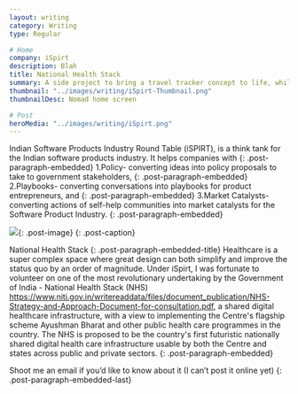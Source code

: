 ```yaml
---
layout: writing
category: Writing
type: Regular

# Home
company: iSpirt
description: Blah
title: National Health Stack
summary: A side project to bring a travel tracker concept to life, while learning Swift along the way.
thumbnail: "../images/writing/iSpirt-Thumbnail.png"
thumbnailDesc: Nomad home screen

# Post
heroMedia: "../images/writing/iSpirt.png"
---
```





Indian Software Products Industry Round Table (iSPIRT), is a think tank for the Indian software products industry. It helps companies with
{: .post-paragraph-embedded}
1.Policy- converting ideas into policy proposals to take to government stakeholders,
{: .post-paragraph-embedded}
2.Playbooks- converting conversations into playbooks for product entrepreneurs, and
{: .post-paragraph-embedded}
3.Market Catalysts- converting actions of self-help communities into market catalysts for the Software Product Industry.
{: .post-paragraph-embedded}

<img src="../images/writing/iSpirt-1.png">{: .post-image}
{: .post-caption}

National Health Stack
{: .post-paragraph-embedded-title}
Healthcare is a super complex space where great design can both simplify and improve the status quo by an order of magnitude. Under iSpirt, I was fortunate to volunteer on one of the most revolutionary undertaking by the Government of India - National Health Stack (NHS) <https://www.niti.gov.in/writereaddata/files/document_publication/NHS-Strategy-and-Approach-Document-for-consultation.pdf>, a shared digital healthcare infrastructure, with a view to implementing the Centre's flagship scheme Ayushman Bharat and other public health care programmes in the country. The NHS is proposed to be the country's first futuristic nationally shared digital health care infrastructure usable by both the Centre and states across public and private sectors.
{: .post-paragraph-embedded}

Shoot me an email if you’d like to know about it (I can’t post it online yet)
{: .post-paragraph-embedded-last}
